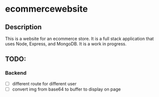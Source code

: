 # ecommercewebsite
## Description
This is a website for an ecommerce store. It is a full stack application that uses Node, Express, and 
MongoDB. It is a work in progress.

## TODO:
### Backend
- [ ] different route for different user
- [ ] convert img from base64 to buffer to display on page